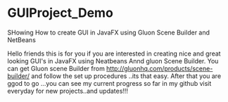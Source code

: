 # GUIProject_Demo
SHowing How to create GUI in JavaFX using Gluon Scene Builder and NetBeans

Hello friends this is for you if you are interested in creating nice and great looking GUI's in JavaFX using Neatbeans Annd gluon Scene
Builder.
You can get Gluon scene Builder from http://gluonhq.com/products/scene-builder/ and follow the set up procedures ..its that easy.
After that you are ggod to go ...you can see my current progress so far in my github visit everyday for new projects..and updates!!!

